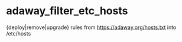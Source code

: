 # adaway_filter_etc_hosts
{deploy|remove|upgrade} rules from https://adaway.org/hosts.txt into /etc/hosts
